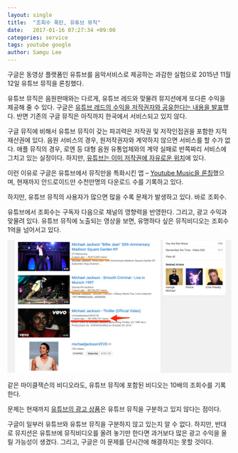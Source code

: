 ```yaml
---
layout: single
title:  "조회수 폭탄, 유튜브 뮤직"
date:   2017-01-16 07:27:34 +09:00
categories: service
tags: youtube google
author: Samgu Lee
---
```

구글은 동영상 플랫폼인 유튜브를 음악서비스로 제공하는 과감한 실험으로 2015년 11월 12일 유튜브 뮤직을 론칭했다.

유튜브 뮤직은 음원판매와는 다르게, 유튜브 레드와 맞물려 뮤지션에게 또다른 수익을 제공해 줄 수 있다. 구글은 [유튜브 레드의 수익을 저작권자와 공유한다는 내용을 발표](https://support.google.com/youtube/answer/7060016?hl=ko&amp;ref_topic=6305525)했다. 반면 기존의 구글 뮤직은 아직까지 한국에서 서비스되고 있지 않다.

구글 뮤직에 비해서 유튜브 뮤직이 갖는 파괴력은 저작권 및 저작인접권을 포함한 지적재산권에 있다. 음원 서비스의 경우, 원저작권자와 계약하지 않으면 서비스를 할 수가 없다. 애플 뮤직의 경우, 로엔 등 대형 음원 유통업체와의 계약 실패로 반쪽짜리 서비스에 그치고 있는 실정이다. 하지만, [유튜브는 이미 저작권에 자유로운 위치](http://googlepresskr.blogspot.kr/2010/04/blog-post_16.html)에 있다.

이런 이유로 구글은 유튜브에서 뮤직만을 특화시킨 앱 &#8211; [Youtube Music을 론칭](https://www.youtube.com/yt/music/ko/index.html?locale=KR)했으며, 현재까지 안드로이드만 수천만명의 다운로드 수를 기록하고 있다.

하지만, 유튜브 뮤직의 사용자가 많으면 많을 수록 문제가 발생하고 있다. 바로 조회수.

유튜브에서 조회수는 구독자 다음으로 채널의 영향력을 반영한다. 그리고, 광고 수익과 맞물려 있다. 유튜브 뮤직에 노출되는 영상을 보면, 유명하다 싶은 뮤직비디오는 조회수 1억을 넘어서고 있다.

![조회수 괴물, 유튜브 뮤직](/assets/power-of-youtube-music.png)

같은 마이클잭슨의 비디오라도, 유튜브 뮤직에 포함된 비디오는 10배의 조회수를 기록한다.

문제는 현재까지 [유튜브의 광고 상품](https://www.youtube.com/yt/advertise/ko/index.html?channel=ha&amp;sourceid=awo&amp;subid=kr-ko-ha-yt-bkmp0~80260132167)은 유튜브 뮤직을 구분하고 있지 않다는 점이다.

구글이 일부러 유튜브와 유튜브 뮤직을 구분하지 않고 있는지 알 수 없다. 하지만, 반대로 뮤지션은 유튜브에 뮤직비디오를 올려 놓기만 한다면 과거보다 많은 광고 수익을 올릴 가능성이 생겼다. 그리고, 구글은 이 문제를 단시간에 해결하지는 못할 것이다.
